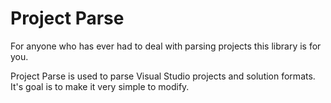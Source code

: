 # Project Parse
For anyone who has ever had to deal with parsing projects this library is for you. 

Project Parse is used to parse Visual Studio projects and solution formats. It's goal is to make it very simple to modify.
